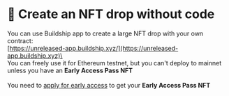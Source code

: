 # 🐶 Create an NFT drop without code

You can use Buildship app to create a large NFT drop with your own contract:\
[https://unreleased-app.buildship.xyz/](https://unreleased-app.buildship.xyz)\
\
You can freely use it for Ethereum testnet, but you can't deploy to mainnet unless you have an **Early Access Pass NFT**\
\
You need to [apply for early access](../apply-to-closed-alpha.md) to get your **Early Access Pass NFT**
